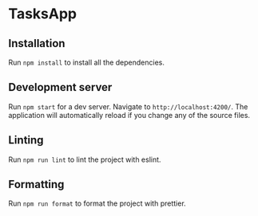 # TasksApp

## Installation

Run `npm install` to install all the dependencies.

## Development server

Run `npm start` for a dev server. Navigate to `http://localhost:4200/`. The application will automatically reload if you change any of the source files.

## Linting

Run `npm run lint` to lint the project with eslint.

## Formatting

Run `npm run format` to format the project with prettier.
